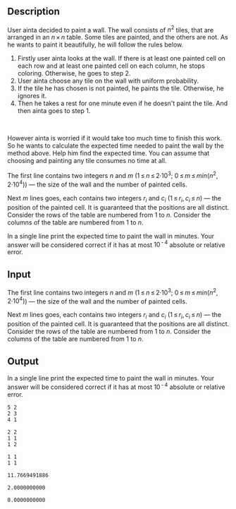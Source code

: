## Description

<div><p>User ainta decided to paint a wall. The wall consists of <span class="tex-span"><i>n</i><sup class="upper-index">2</sup></span> tiles, that are arranged in an <span class="tex-span"><i>n</i> × <i>n</i></span> table. Some tiles are painted, and the others are not. As he wants to paint it beautifully, he will follow the rules below.</p><ol> <li> Firstly user ainta looks at the wall. If there is at least one painted cell on each row and at least one painted cell on each column, he stops coloring. Otherwise, he goes to step 2. </li><li> User ainta choose any tile on the wall with uniform probability. </li><li> If the tile he has chosen is not painted, he paints the tile. Otherwise, he ignores it. </li><li> Then he takes a rest for one minute even if he doesn't paint the tile. And then ainta goes to step 1. </li></ol> &nbsp;<p>However ainta is worried if it would take too much time to finish this work. So he wants to calculate the expected time needed to paint the wall by the method above. Help him find the expected time. You can assume that choosing and painting any tile consumes no time at all. </p></div><div class="input-specification"><p>The first line contains two integers <span class="tex-span"><i>n</i></span> and <span class="tex-span"><i>m</i></span> (<span class="tex-span">1 ≤ <i>n</i> ≤ 2·10<sup class="upper-index">3</sup></span>; <span class="tex-span">0 ≤ <i>m</i> ≤ <i>min</i>(<i>n</i><sup class="upper-index">2</sup>, 2·10<sup class="upper-index">4</sup>)</span>) — the size of the wall and the number of painted cells.</p><p>Next <span class="tex-span"><i>m</i></span> lines goes, each contains two integers <span class="tex-span"><i>r</i><sub class="lower-index"><i>i</i></sub></span> and <span class="tex-span"><i>c</i><sub class="lower-index"><i>i</i></sub></span> (<span class="tex-span">1 ≤ <i>r</i><sub class="lower-index"><i>i</i></sub>, <i>c</i><sub class="lower-index"><i>i</i></sub> ≤ <i>n</i></span>) — the position of the painted cell. It is guaranteed that the positions are all distinct. Consider the rows of the table are numbered from <span class="tex-span">1</span> to <span class="tex-span"><i>n</i></span>. Consider the columns of the table are numbered from <span class="tex-span">1</span> to <span class="tex-span"><i>n</i></span>.</p></div><div class="output-specification"><p>In a single line print the expected time to paint the wall in minutes. Your answer will be considered correct if it has at most <span class="tex-span">10<sup class="upper-index"> - 4</sup></span> absolute or relative error.</p></div>

## Input

<p>The first line contains two integers <span class="tex-span"><i>n</i></span> and <span class="tex-span"><i>m</i></span> (<span class="tex-span">1 ≤ <i>n</i> ≤ 2·10<sup class="upper-index">3</sup></span>; <span class="tex-span">0 ≤ <i>m</i> ≤ <i>min</i>(<i>n</i><sup class="upper-index">2</sup>, 2·10<sup class="upper-index">4</sup>)</span>) — the size of the wall and the number of painted cells.</p><p>Next <span class="tex-span"><i>m</i></span> lines goes, each contains two integers <span class="tex-span"><i>r</i><sub class="lower-index"><i>i</i></sub></span> and <span class="tex-span"><i>c</i><sub class="lower-index"><i>i</i></sub></span> (<span class="tex-span">1 ≤ <i>r</i><sub class="lower-index"><i>i</i></sub>, <i>c</i><sub class="lower-index"><i>i</i></sub> ≤ <i>n</i></span>) — the position of the painted cell. It is guaranteed that the positions are all distinct. Consider the rows of the table are numbered from <span class="tex-span">1</span> to <span class="tex-span"><i>n</i></span>. Consider the columns of the table are numbered from <span class="tex-span">1</span> to <span class="tex-span"><i>n</i></span>.</p>

## Output

<p>In a single line print the expected time to paint the wall in minutes. Your answer will be considered correct if it has at most <span class="tex-span">10<sup class="upper-index"> - 4</sup></span> absolute or relative error.</p>





```input1
5 2
2 3
4 1

```




```input2
2 2
1 1
1 2

```




```input3
1 1
1 1

```




```output1
11.7669491886

```




```output2
2.0000000000

```




```output3
0.0000000000

```


